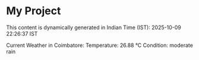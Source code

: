 # My Project

This content is dynamically generated in Indian Time (IST): 2025-10-09 22:26:37 IST


Current Weather in Coimbatore:
Temperature: 26.88 °C
Condition: moderate rain

